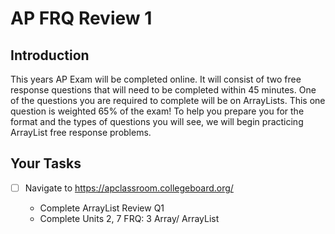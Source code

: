# AP FRQ Review 1   

## Introduction
This years AP Exam will be completed online.  It will consist of two free response questions that will need to be completed within 45 minutes.  One of the questions you are required to complete will be on ArrayLists.  This one question is weighted 65% of the exam!  To help you prepare you for the format and the types of questions you will see, we will begin practicing ArrayList free response problems.  

## Your Tasks

- [ ] Navigate to https://apclassroom.collegeboard.org/

    - Complete ArrayList Review Q1
    - Complete Units 2, 7 FRQ: 3 Array/ ArrayList






	
 

